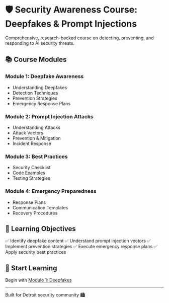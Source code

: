 # 🛡️ Security Awareness Course: Deepfakes & Prompt Injections

Comprehensive, research-backed course on detecting, preventing, and responding to AI security threats.

## 📚 Course Modules

### Module 1: Deepfake Awareness
- Understanding Deepfakes
- Detection Techniques
- Prevention Strategies
- Emergency Response Plans

### Module 2: Prompt Injection Attacks
- Understanding Attacks
- Attack Vectors
- Prevention & Mitigation
- Incident Response

### Module 3: Best Practices
- Security Checklist
- Code Examples
- Testing Strategies

### Module 4: Emergency Preparedness
- Response Plans
- Communication Templates
- Recovery Procedures

## 🎯 Learning Objectives

✅ Identify deepfake content
✅ Understand prompt injection vectors
✅ Implement prevention strategies
✅ Execute emergency response plans
✅ Apply security best practices

## 🚀 Start Learning

Begin with [Module 1: Deepfakes](./modules/01-deepfakes/)

---

Built for Detroit security community 🏙️
